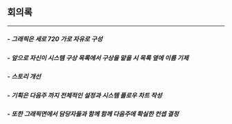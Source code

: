 ## 회의록
-----------
##### - 그래픽은 세로 720 가로 자유로 구성
##### - 앞으로 자신이 시스템 구상 목록에서 구상을 맡을 시 목록 옆에 이름 기제
##### - 스토리 개선
##### - 기획은 다음주 까지 전체적인 설정과 시스템 플로우 차트 작성
##### - 또한 그래픽면에서 담당자들과 함께 함께 다음주에 확실한 컨셉 결정
